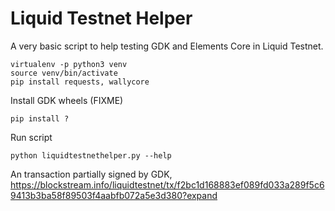 # Liquid Testnet Helper

A very basic script to help testing GDK and Elements Core in Liquid Testnet.

```
virtualenv -p python3 venv
source venv/bin/activate
pip install requests, wallycore
```
Install GDK wheels (FIXME)
```
pip install ?
```

Run script
```
python liquidtestnethelper.py --help
```

An transaction partially signed by GDK, https://blockstream.info/liquidtestnet/tx/f2bc1d168883ef089fd033a289f5c69413b3ba58f89503f4aabfb072a5e3d380?expand

